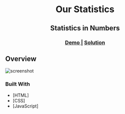 <h1 align="center">Our Statistics</h1>
<h2 align="center">Statistics in Numbers</h2>
<div align="center">
  <h3>
    <a href="https://elkorf-javascript-projects.netlify.app/all-projects/our-statistics/">
      Demo
    </a>
    <span> | </span>
    <a href="https://github.com/elkorf/JavaScript-Projects/tree/master/All-Projects/our-statistics/">
      Solution
    </a>
  </h3>
</div>

## Overview

![screenshot](https://github.com/elkorf/JavaScript-Projects/blob/master/All-Projects/our-statistics/Output-SS.PNG)

### Built With

- [HTML]
- [CSS]
- [JavaScript]
